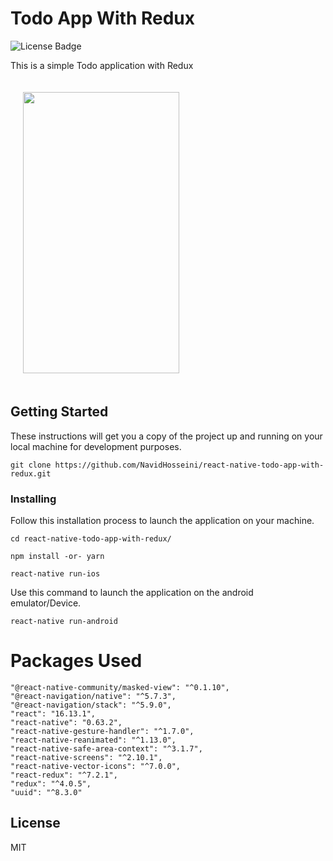 # Todo App With Redux

![License Badge](https://img.shields.io/github/license/JadRizk/TodoApp?style=plastic)

This is a simple Todo application with Redux

<div>
<img style="margin: 20" src="
https://d1.98share.com/upload/user/storage/8/9/3/gbymud6p2qe7893f4427ccb175a24474b34dfdd0733e.png
" width="250" height="450">

</div>

## Getting Started

These instructions will get you a copy of the project up and running on your local machine for development purposes. 

```
git clone https://github.com/NavidHosseini/react-native-todo-app-with-redux.git
```


### Installing

Follow this installation process to launch the application on your machine.

```
cd react-native-todo-app-with-redux/

npm install -or- yarn

react-native run-ios
```

Use this command to launch the application on the android emulator/Device.

```
react-native run-android
```

# Packages Used

    "@react-native-community/masked-view": "^0.1.10",
    "@react-navigation/native": "^5.7.3",
    "@react-navigation/stack": "^5.9.0",
    "react": "16.13.1",
    "react-native": "0.63.2",
    "react-native-gesture-handler": "^1.7.0",
    "react-native-reanimated": "^1.13.0",
    "react-native-safe-area-context": "^3.1.7",
    "react-native-screens": "^2.10.1",
    "react-native-vector-icons": "^7.0.0",
    "react-redux": "^7.2.1",
    "redux": "^4.0.5",
    "uuid": "^8.3.0"



License
----

MIT
